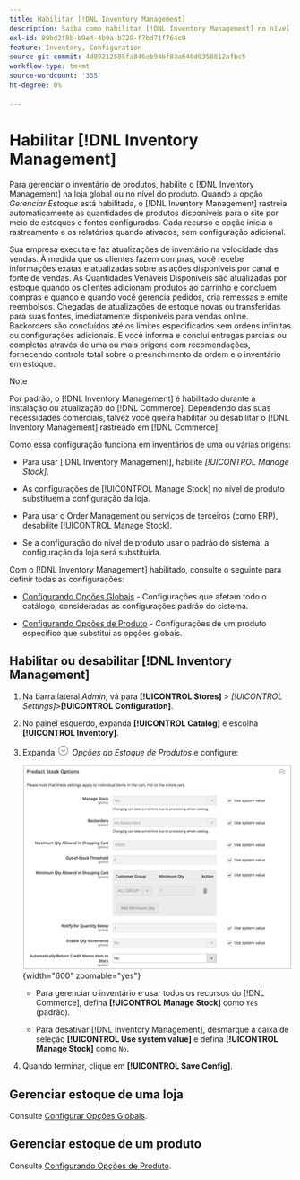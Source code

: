 ```yaml
---
title: Habilitar [!DNL Inventory Management]
description: Saiba como habilitar [!DNL Inventory Management] no nível de loja global ou de produto.
exl-id: 89bd2f8b-b9e4-4b9a-b729-f7bd71f764c9
feature: Inventory, Configuration
source-git-commit: 4d89212585fa846eb94bf83a640d0358812afbc5
workflow-type: tm+mt
source-wordcount: '335'
ht-degree: 0%

---
```


# Habilitar [!DNL Inventory Management]

Para gerenciar o inventário de produtos, habilite o [!DNL Inventory Management] na loja global ou no nível do produto. Quando a opção _Gerenciar Estoque_ está habilitada, o [!DNL Inventory Management] rastreia automaticamente as quantidades de produtos disponíveis para o site por meio de estoques e fontes configuradas. Cada recurso e opção inicia o rastreamento e os relatórios quando ativados, sem configuração adicional.

Sua empresa executa e faz atualizações de inventário na velocidade das vendas. À medida que os clientes fazem compras, você recebe informações exatas e atualizadas sobre as ações disponíveis por canal e fonte de vendas. As Quantidades Venáveis Disponíveis são atualizadas por estoque quando os clientes adicionam produtos ao carrinho e concluem compras e quando e quando você gerencia pedidos, cria remessas e emite reembolsos. Chegadas de atualizações de estoque novas ou transferidas para suas fontes, imediatamente disponíveis para vendas online. Backorders são concluídos até os limites especificados sem ordens infinitas ou configurações adicionais. E você informa e conclui entregas parciais ou completas através de uma ou mais origens com recomendações, fornecendo controle total sobre o preenchimento da ordem e o inventário em estoque.

>[!NOTE]
>
>Por padrão, o [!DNL Inventory Management] é habilitado durante a instalação ou atualização do [!DNL Commerce]. Dependendo das suas necessidades comerciais, talvez você queira habilitar ou desabilitar o [!DNL Inventory Management] rastreado em [!DNL Commerce].

Como essa configuração funciona em inventários de uma ou várias origens:

- Para usar [!DNL Inventory Management], habilite _[!UICONTROL Manage Stock]_.

- As configurações de [!UICONTROL Manage Stock] no nível de produto substituem a configuração da loja.

- Para usar o Order Management ou serviços de terceiros (como ERP), desabilite [!UICONTROL Manage Stock].

- Se a configuração do nível de produto usar o padrão do sistema, a configuração da loja será substituída.

Com o [!DNL Inventory Management] habilitado, consulte o seguinte para definir todas as configurações:

- [Configurando Opções Globais](global-options.md) - Configurações que afetam todo o catálogo, consideradas as configurações padrão do sistema.

- [Configurando Opções de Produto](product-options.md) - Configurações de um produto específico que substitui as opções globais.

## Habilitar ou desabilitar [!DNL Inventory Management]

1. Na barra lateral _Admin_, vá para **[!UICONTROL Stores]** > _[!UICONTROL Settings]_>**[!UICONTROL Configuration]**.

1. No painel esquerdo, expanda **[!UICONTROL Catalog]** e escolha **[!UICONTROL Inventory]**.

1. Expanda ![Seletor de expansão](../assets/icon-display-expand.png) _Opções do Estoque de Produtos_ e configure:

   ![Opções de Estoque de Produtos](assets/config-catalog-inventory-product-stock-options.png){width="600" zoomable="yes"}

   - Para gerenciar o inventário e usar todos os recursos do [!DNL Commerce], defina **[!UICONTROL Manage Stock]** como `Yes` (padrão).

   - Para desativar [!DNL Inventory Management], desmarque a caixa de seleção **[!UICONTROL Use system value]** e defina **[!UICONTROL Manage Stock]** como `No`.

1. Quando terminar, clique em **[!UICONTROL Save Config]**.

## Gerenciar estoque de uma loja

Consulte [Configurar Opções Globais](global-options.md).

## Gerenciar estoque de um produto

Consulte [Configurando Opções de Produto](product-options.md).

